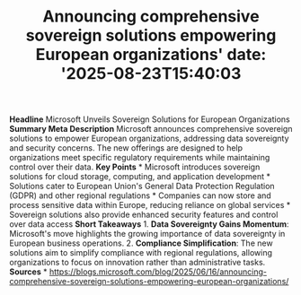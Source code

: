 ﻿---
title: "Announcing comprehensive sovereign solutions empowering European organizations'
date: '2025-08-23T15:40:03"
category: "Markets"
summary: ""
slug: "announcing comprehensive sovereign solutions empowering euro"
source_urls:
  - "https://blogs.microsoft.com/blog/2025/06/16/announcing-comprehensive-sovereign-solutions-empowering-european-organizations/"
seo:
  title: "Announcing comprehensive sovereign solutions empowering European organizations | Hash n Hedge'
  description: '"
  keywords: ["news", "markets", "brief"]
---
**Headline** Microsoft Unveils Sovereign Solutions for European Organizations  **Summary Meta Description** Microsoft announces comprehensive sovereign solutions to empower European organizations, addressing data sovereignty and security concerns. The new offerings are designed to help organizations meet specific regulatory requirements while maintaining control over their data.  **Key Points**  * Microsoft introduces sovereign solutions for cloud storage, computing, and application development * Solutions cater to European Union's General Data Protection Regulation (GDPR) and other regional regulations * Companies can now store and process sensitive data within Europe, reducing reliance on global services * Sovereign solutions also provide enhanced security features and control over data access  **Short Takeaways**  1. **Data Sovereignty Gains Momentum**: Microsoft's move highlights the growing importance of data sovereignty in European business operations. 2. **Compliance Simplification**: The new solutions aim to simplify compliance with regional regulations, allowing organizations to focus on innovation rather than administrative tasks.  **Sources** * https://blogs.microsoft.com/blog/2025/06/16/announcing-comprehensive-sovereign-solutions-empowering-european-organizations/ 
